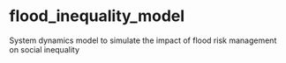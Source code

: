 # flood_inequality_model
System dynamics model to simulate the impact of flood risk management on social inequality
